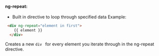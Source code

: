 #### ng-repeat:
- Built in directive to loop through specified data
  Example:
``` html
 <div ng-repeat="element in first">
    {{ element }}
  </div>
  ```

  Creates a new ```div ``` for every element you iterate through in the ng-repeat directive.
